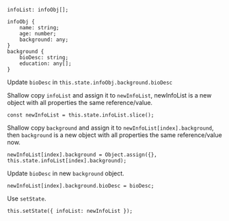     
```
infoList: infoObj[];

infoObj {
    name: string;
    age: number;
    background: any;
}
background {
    bioDesc: string;
    education: any[];
}
```

Update `bioDesc` in `this.state.infoObj.background.bioDesc`

Shallow copy `infoList` and assign it to `newInfoList`, newInfoList is a new object with all properties the same reference/value.

```
const newInfoList = this.state.infoList.slice();
```

Shallow copy `background` and assign it to `newInfoList[index].background`, then `background` is a new object with all properties the same reference/value now.

```
newInfoList[index].background = Object.assign({}, this.state.infoList[index].background);
```

Update `bioDesc` in new `background` object.

```
newInfoList[index].background.bioDesc = bioDesc;
```

Use `setState`.

```
this.setState({ infoList: newInfoList });
```